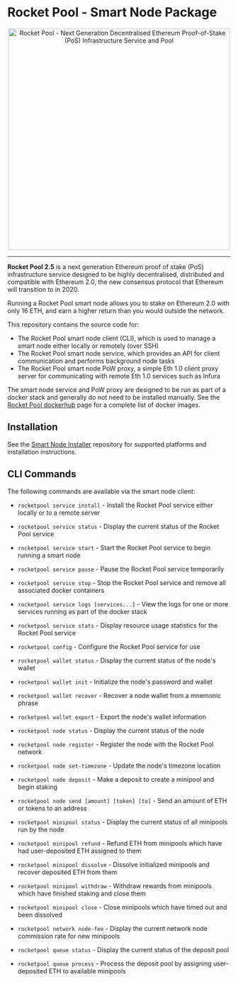 # Rocket Pool - Smart Node Package

<p align="center">
  <img src="https://raw.githubusercontent.com/rocket-pool/rocketpool/master/images/logo.png?raw=true" alt="Rocket Pool - Next Generation Decentralised Ethereum Proof-of-Stake (PoS) Infrastructure Service and Pool" width="500" />
</p>

---

**Rocket Pool 2.5** is a next generation Ethereum proof of stake (PoS) infrastructure service designed to be highly decentralised, distributed and compatible with Ethereum 2.0, the new consensus protocol that Ethereum will transition to in 2020.

Running a Rocket Pool smart node allows you to stake on Ethereum 2.0 with only 16 ETH, and earn a higher return than you would outside the network.

This repository contains the source code for:

* The Rocket Pool smart node client (CLI), which is used to manage a smart node either locally or remotely (over SSH)
* The Rocket Pool smart node service, which provides an API for client communication and performs background node tasks
* The Rocket Pool smart node PoW proxy, a simple Eth 1.0 client proxy server for communicating with remote Eth 1.0 services such as Infura

The smart node service and PoW proxy are designed to be run as part of a docker stack and generally do not need to be installed manually.
See the [Rocket Pool dockerhub](https://hub.docker.com/u/rocketpool) page for a complete list of docker images.


## Installation

See the [Smart Node Installer](https://github.com/rocket-pool/smartnode-install) repository for supported platforms and installation instructions.


## CLI Commands

The following commands are available via the smart node client:

* `rocketpool service install` - Install the Rocket Pool service either locally or to a remote server
* `rocketpool service status` - Display the current status of the Rocket Pool service
* `rocketpool service start` - Start the Rocket Pool service to begin running a smart node
* `rocketpool service pause` - Pause the Rocket Pool service temporarily
* `rocketpool service stop` - Stop the Rocket Pool service and remove all associated docker containers
* `rocketpool service logs [services...]` - View the logs for one or more services running as part of the docker stack
* `rocketpool service stats` - Display resource usage statistics for the Rocket Pool service

* `rocketpool config` - Configure the Rocket Pool service for use

* `rocketpool wallet status` - Display the current status of the node's wallet
* `rocketpool wallet init` - Initialize the node's password and wallet
* `rocketpool wallet recover` -  Recover a node wallet from a mnemonic phrase
* `rocketpool wallet export` - Export the node's wallet information

* `rocketpool node status` - Display the current status of the node
* `rocketpool node register` - Register the node with the Rocket Pool network
* `rocketpool node set-timezone` - Update the node's timezone location
* `rocketpool node deposit` - Make a deposit to create a minipool and begin staking
* `rocketpool node send [amount] [token] [to]` - Send an amount of ETH or tokens to an address

* `rocketpool minipool status` - Display the current status of all minipools run by the node
* `rocketpool minipool refund` - Refund ETH from minipools which have had user-deposited ETH assigned to them
* `rocketpool minipool dissolve` - Dissolve initialized minipools and recover deposited ETH from them
* `rocketpool minipool withdraw` - Withdraw rewards from minipools which have finished staking and close them
* `rocketpool minipool close` - Close minipools which have timed out and been dissolved

* `rocketpool network node-fee` - Display the current network node commission rate for new minipools

* `rocketpool queue status` - Display the current status of the deposit pool
* `rocketpool queue process` - Process the deposit pool by assigning user-deposited ETH to available minipools

